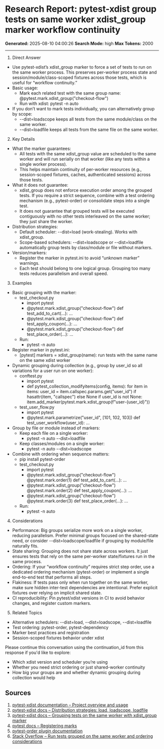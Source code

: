# Research Report: pytest-xdist group tests on same worker xdist_group marker workflow continuity

**Generated:** 2025-08-10 04:00:26
**Search Mode:** high
**Max Tokens:** 2000

---

1) Direct Answer
- Use pytest-xdist’s xdist_group marker to force a set of tests to run on the same worker process. This preserves per-worker process state and session/module/class-scoped fixtures across those tests, which is useful for “workflow continuity.”
- Basic usage:
  - Mark each related test with the same group name: @pytest.mark.xdist_group("checkout-flow")
  - Run with xdist: pytest -n auto
- If you don’t want to mark tests individually, you can alternatively group by scope:
  - --dist=loadscope keeps all tests from the same module/class on the same worker.
  - --dist=loadfile keeps all tests from the same file on the same worker.

2) Key Details
- What the marker guarantees:
  - All tests with the same xdist_group value are scheduled to the same worker and will run serially on that worker (like any tests within a single worker process).
  - This helps maintain continuity of per-worker resources (e.g., session-scoped fixtures, caches, authenticated sessions) across those tests.
- What it does not guarantee:
  - xdist_group does not enforce execution order among the grouped tests. If you require a strict sequence, combine with a test ordering mechanism (e.g., pytest-order) or consolidate steps into a single test.
  - It does not guarantee that grouped tests will be executed contiguously with no other tests interleaved on the same worker; they just share the worker.
- Distribution strategies:
  - Default scheduler: --dist=load (work-stealing). Works with xdist_group.
  - Scope-based schedulers: --dist=loadscope or --dist=loadfile automatically group tests by class/module or file without markers.
- Version/markers:
  - Register the marker in pytest.ini to avoid “unknown marker” warnings.
  - Each test should belong to one logical group. Grouping too many tests reduces parallelism and overall speed.

3) Examples
- Basic grouping with the marker:
  - test_checkout.py
    - import pytest
    - @pytest.mark.xdist_group("checkout-flow")
      def test_add_to_cart(...): ...
    - @pytest.mark.xdist_group("checkout-flow")
      def test_apply_coupon(...): ...
    - @pytest.mark.xdist_group("checkout-flow")
      def test_place_order(...): ...
  - Run:
    - pytest -n auto
- Register marker in pytest.ini:
  - [pytest]
    markers =
      xdist_group(name): run tests with the same name on the same xdist worker
- Dynamic grouping during collection (e.g., group by user_id so all variations for a user run on one worker):
  - conftest.py
    - import pytest
    - def pytest_collection_modifyitems(config, items):
        for item in items:
            user_id = item.callspec.params.get("user_id") if hasattr(item, "callspec") else None
            if user_id is not None:
                item.add_marker(pytest.mark.xdist_group(f"user-{user_id}"))
  - test_user_flow.py
    - import pytest
    - @pytest.mark.parametrize("user_id", [101, 102, 103])
      def test_user_workflow(user_id): ...
- Group by file or module instead of markers:
  - Keep each file on a single worker:
    - pytest -n auto --dist=loadfile
  - Keep classes/modules on a single worker:
    - pytest -n auto --dist=loadscope
- Combine with ordering when sequence matters:
  - pip install pytest-order
  - test_checkout.py
    - import pytest
    - @pytest.mark.xdist_group("checkout-flow")
      @pytest.mark.order(1)
      def test_add_to_cart(...): ...
    - @pytest.mark.xdist_group("checkout-flow")
      @pytest.mark.order(2)
      def test_apply_coupon(...): ...
    - @pytest.mark.xdist_group("checkout-flow")
      @pytest.mark.order(3)
      def test_place_order(...): ...
  - Run:
    - pytest -n auto

4) Considerations
- Performance: Big groups serialize more work on a single worker, reducing parallelism. Prefer minimal groups focused on the shared-state need, or consider --dist=loadscope/loadfile if grouping by module/file naturally fits.
- State sharing: Grouping does not share state across workers. It just ensures tests that rely on the same per-worker state/fixtures run in the same process.
- Ordering: If your “workflow continuity” requires strict step order, use a dedicated ordering mechanism (pytest-order) or implement a single end-to-end test that performs all steps.
- Flakiness: If tests pass only when run together on the same worker, make sure hidden inter-test dependencies are intentional. Prefer explicit fixtures over relying on implicit shared state.
- CI reproducibility: Pin pytest/xdist versions in CI to avoid behavior changes, and register custom markers.

5) Related Topics
- Alternative schedulers: --dist=load, --dist=loadscope, --dist=loadfile
- Test ordering: pytest-order, pytest-dependency
- Marker best practices and registration
- Session-scoped fixtures behavior under xdist

Please continue this conversation using the continuation_id from this response if you'd like to explore:
- Which xdist version and scheduler you’re using
- Whether you need strict ordering or just shared-worker continuity
- How big your groups are and whether dynamic grouping during collection would help

## Sources

1. [pytest-xdist documentation – Project overview and usage](https://pytest-xdist.readthedocs.io/en/latest/)
2. [pytest-xdist docs – Distribution strategies: load, loadscope, loadfile](https://pytest-xdist.readthedocs.io/en/latest/distribution.html)
3. [pytest-xdist docs – Grouping tests on the same worker with xdist_group marker](https://pytest-xdist.readthedocs.io/en/latest/how-to.html#grouping-tests-on-the-same-worker)
4. [pytest docs – Registering marks](https://docs.pytest.org/en/stable/how-to/mark.html#registering-marks)
5. [pytest-order plugin documentation](https://pytest-order.readthedocs.io/en/stable/)
6. [Stack Overflow – Run tests grouped on the same worker and ordering considerations](https://stackoverflow.com/questions/76990949/run-pytest-xdist-grouped-tests-on-same-worker-and-in-order)
